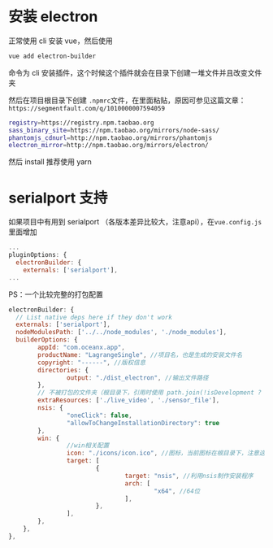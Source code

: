 <!-- 1661735368384 -->
<!-- vue electron-serialport 解决方案 -->
<!-- 工作中有使用到 electron 与硬件进行串口通信，所以调研了一下，好多次了，各个版本变化还是比较大的，这里记录一下一种可行的操作 -->
<!--  -->
<!-- Tech -->
# 安装 electron 

正常使用 cli 安装 vue，然后使用
``` bash
vue add electron-builder
```
命令为 cli 安装插件，这个时候这个插件就会在目录下创建一堆文件并且改变文件夹

然后在项目根目录下创建 `.npmrc`文件，在里面粘贴，原因可参见这篇文章：` https://segmentfault.com/q/1010000007594059 `
``` bash
registry=https://registry.npm.taobao.org
sass_binary_site=https://npm.taobao.org/mirrors/node-sass/
phantomjs_cdnurl=http://npm.taobao.org/mirrors/phantomjs
electron_mirror=http://npm.taobao.org/mirrors/electron/
```
然后 install 推荐使用 yarn
# serialport 支持
如果项目中有用到 serialport （各版本差异比较大，注意api），在`vue.config.js` 里面增加
```js
...
pluginOptions: {
  electronBuilder: {
    externals: ['serialport'],
...
```

PS：一个比较完整的打包配置

```js
electronBuilder: {
  // List native deps here if they don't work
  externals: ['serialport'],
  nodeModulesPath: ['../../node_modules', './node_modules'],
  builderOptions: {
        appId: "com.oceanx.app",
        productName: "LagrangeSingle", //项目名，也是生成的安装文件名
        copyright: "------", //版权信息
        directories: {
                output: "./dist_electron", //输出文件路径
        },
        // 不被打包的文件夹（根目录下，引用时使用 path.join(!isDevelopment ? __dirname : __static , '../文件夹名称'）
        extraResources: ['./live_video', './sensor_file'],
        nsis: {
                "oneClick": false,
                "allowToChangeInstallationDirectory": true
        },
        win: {
                //win相关配置
                icon: "./icons/icon.ico", //图标，当前图标在根目录下，注意这里有两个坑
                target: [
                        {
                                target: "nsis", //利用nsis制作安装程序
                                arch: [
                                        "x64", //64位
                                ],
                        },
                ],
        },
    },
},
```
